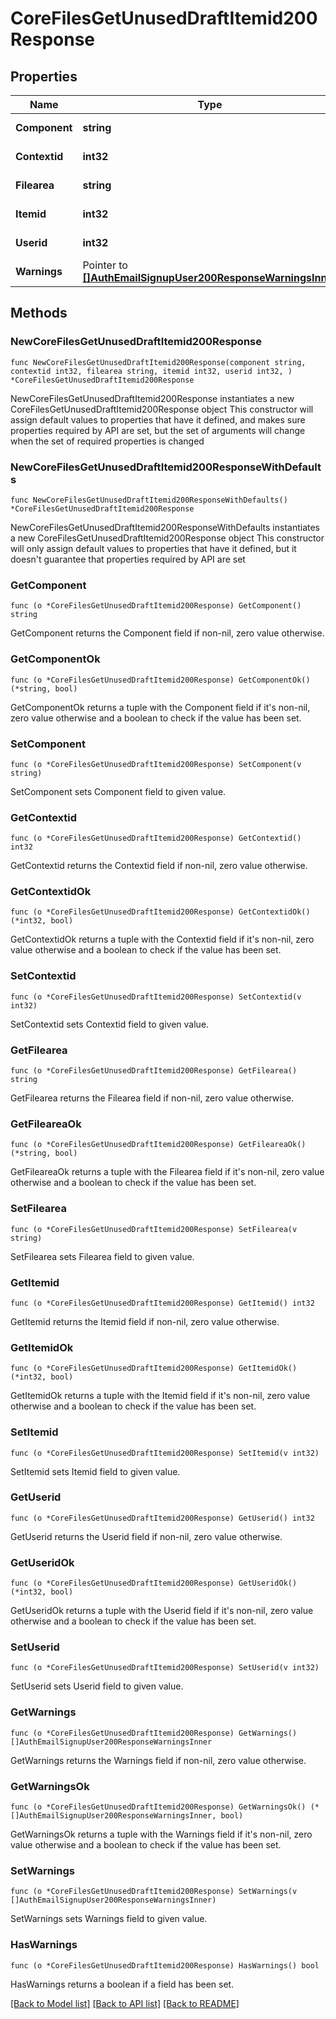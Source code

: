 # CoreFilesGetUnusedDraftItemid200Response

## Properties

Name | Type | Description | Notes
------------ | ------------- | ------------- | -------------
**Component** | **string** | File area component. | [default to "null"]
**Contextid** | **int32** | File area context. | [default to null]
**Filearea** | **string** | File area name. | [default to "null"]
**Itemid** | **int32** | File are item id. | [default to null]
**Userid** | **int32** | File area user id. | [default to null]
**Warnings** | Pointer to [**[]AuthEmailSignupUser200ResponseWarningsInner**](AuthEmailSignupUser200ResponseWarningsInner.md) |  | [optional] 

## Methods

### NewCoreFilesGetUnusedDraftItemid200Response

`func NewCoreFilesGetUnusedDraftItemid200Response(component string, contextid int32, filearea string, itemid int32, userid int32, ) *CoreFilesGetUnusedDraftItemid200Response`

NewCoreFilesGetUnusedDraftItemid200Response instantiates a new CoreFilesGetUnusedDraftItemid200Response object
This constructor will assign default values to properties that have it defined,
and makes sure properties required by API are set, but the set of arguments
will change when the set of required properties is changed

### NewCoreFilesGetUnusedDraftItemid200ResponseWithDefaults

`func NewCoreFilesGetUnusedDraftItemid200ResponseWithDefaults() *CoreFilesGetUnusedDraftItemid200Response`

NewCoreFilesGetUnusedDraftItemid200ResponseWithDefaults instantiates a new CoreFilesGetUnusedDraftItemid200Response object
This constructor will only assign default values to properties that have it defined,
but it doesn't guarantee that properties required by API are set

### GetComponent

`func (o *CoreFilesGetUnusedDraftItemid200Response) GetComponent() string`

GetComponent returns the Component field if non-nil, zero value otherwise.

### GetComponentOk

`func (o *CoreFilesGetUnusedDraftItemid200Response) GetComponentOk() (*string, bool)`

GetComponentOk returns a tuple with the Component field if it's non-nil, zero value otherwise
and a boolean to check if the value has been set.

### SetComponent

`func (o *CoreFilesGetUnusedDraftItemid200Response) SetComponent(v string)`

SetComponent sets Component field to given value.


### GetContextid

`func (o *CoreFilesGetUnusedDraftItemid200Response) GetContextid() int32`

GetContextid returns the Contextid field if non-nil, zero value otherwise.

### GetContextidOk

`func (o *CoreFilesGetUnusedDraftItemid200Response) GetContextidOk() (*int32, bool)`

GetContextidOk returns a tuple with the Contextid field if it's non-nil, zero value otherwise
and a boolean to check if the value has been set.

### SetContextid

`func (o *CoreFilesGetUnusedDraftItemid200Response) SetContextid(v int32)`

SetContextid sets Contextid field to given value.


### GetFilearea

`func (o *CoreFilesGetUnusedDraftItemid200Response) GetFilearea() string`

GetFilearea returns the Filearea field if non-nil, zero value otherwise.

### GetFileareaOk

`func (o *CoreFilesGetUnusedDraftItemid200Response) GetFileareaOk() (*string, bool)`

GetFileareaOk returns a tuple with the Filearea field if it's non-nil, zero value otherwise
and a boolean to check if the value has been set.

### SetFilearea

`func (o *CoreFilesGetUnusedDraftItemid200Response) SetFilearea(v string)`

SetFilearea sets Filearea field to given value.


### GetItemid

`func (o *CoreFilesGetUnusedDraftItemid200Response) GetItemid() int32`

GetItemid returns the Itemid field if non-nil, zero value otherwise.

### GetItemidOk

`func (o *CoreFilesGetUnusedDraftItemid200Response) GetItemidOk() (*int32, bool)`

GetItemidOk returns a tuple with the Itemid field if it's non-nil, zero value otherwise
and a boolean to check if the value has been set.

### SetItemid

`func (o *CoreFilesGetUnusedDraftItemid200Response) SetItemid(v int32)`

SetItemid sets Itemid field to given value.


### GetUserid

`func (o *CoreFilesGetUnusedDraftItemid200Response) GetUserid() int32`

GetUserid returns the Userid field if non-nil, zero value otherwise.

### GetUseridOk

`func (o *CoreFilesGetUnusedDraftItemid200Response) GetUseridOk() (*int32, bool)`

GetUseridOk returns a tuple with the Userid field if it's non-nil, zero value otherwise
and a boolean to check if the value has been set.

### SetUserid

`func (o *CoreFilesGetUnusedDraftItemid200Response) SetUserid(v int32)`

SetUserid sets Userid field to given value.


### GetWarnings

`func (o *CoreFilesGetUnusedDraftItemid200Response) GetWarnings() []AuthEmailSignupUser200ResponseWarningsInner`

GetWarnings returns the Warnings field if non-nil, zero value otherwise.

### GetWarningsOk

`func (o *CoreFilesGetUnusedDraftItemid200Response) GetWarningsOk() (*[]AuthEmailSignupUser200ResponseWarningsInner, bool)`

GetWarningsOk returns a tuple with the Warnings field if it's non-nil, zero value otherwise
and a boolean to check if the value has been set.

### SetWarnings

`func (o *CoreFilesGetUnusedDraftItemid200Response) SetWarnings(v []AuthEmailSignupUser200ResponseWarningsInner)`

SetWarnings sets Warnings field to given value.

### HasWarnings

`func (o *CoreFilesGetUnusedDraftItemid200Response) HasWarnings() bool`

HasWarnings returns a boolean if a field has been set.


[[Back to Model list]](../README.md#documentation-for-models) [[Back to API list]](../README.md#documentation-for-api-endpoints) [[Back to README]](../README.md)


